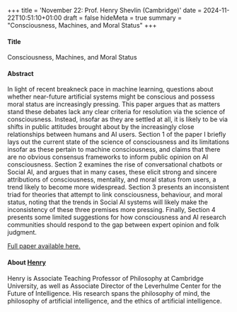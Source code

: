 +++
title = 'November 22: Prof. Henry Shevlin (Cambridge)'
date = 2024-11-22T10:51:10+01:00
draft = false
hideMeta = true
summary = "Consciousness, Machines, and Moral Status"
+++
 
#### Title
Consciousness, Machines, and Moral Status 

#### Abstract

 
In light of recent breakneck pace in machine learning, questions about whether near-future artificial systems might be conscious and possess moral status are increasingly pressing. This paper argues that as matters stand these debates lack any clear criteria for resolution via the science of consciousness. Instead, insofar as they are settled at all, it is likely to be via shifts in public attitudes brought about by the increasingly close relationships between humans and AI users. Section 1 of the paper I briefly lays out the current state of the science of consciousness and its limitations insofar as these pertain to machine consciousness, and claims that there are no obvious consensus frameworks to inform public opinion on AI consciousness. Section 2 examines the rise of conversational chatbots or Social AI, and argues that in many cases, these elicit strong and sincere attributions of consciousness, mentality, and moral status from users, a trend likely to become more widespread. Section 3 presents an inconsistent triad for theories that attempt to link consciousness, behaviour, and moral status, noting that the trends in Social AI systems will likely make the inconsistency of these three premises more pressing. Finally, Section 4 presents some limited suggestions for how consciousness and AI research communities should respond to the gap between expert opinion and folk judgment.

[Full paper available here.](https://philarchive.org/rec/SHECMA-6) 

#### About [Henry](https://henryshevlin.com)
Henry is Associate Teaching Professor of Philosophy at Cambridge University, as well as Associate Director of the Leverhulme Center for the Future of Intelligence. His research spans the philosophy of mind, the philosophy of artificial intelligence, and the ethics of artificial intelligence.  